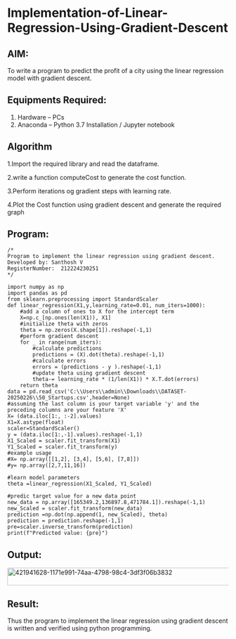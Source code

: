 # Implementation-of-Linear-Regression-Using-Gradient-Descent

## AIM:
To write a program to predict the profit of a city using the linear regression model with gradient descent.

## Equipments Required:
1. Hardware – PCs
2. Anaconda – Python 3.7 Installation / Jupyter notebook

## Algorithm
1.Import the required library and read the dataframe.

2.write a function computeCost to generate the cost function.

3.Perform iterations og gradient steps with learning rate.

4.Plot the Cost function using gradient descent and generate the required graph

## Program:
```
/*
Program to implement the linear regression using gradient descent.
Developed by: Santhosh V  
RegisterNumber:  212224230251
*/
```
```
import numpy as np
import pandas as pd
from sklearn.preprocessing import StandardScaler
def linear_regression(X1,y,learning_rate=0.01, num_iters=1000):
    #add a column of ones to X for the intercept term
    X=np.c_[np.ones(len(X1)), X1]
    #initialize theta with zeros
    theta = np.zeros(X.shape[1]).reshape(-1,1)
    #perform gradient descent
    for _ in range(num_iters):
        #calculate predictions
        predictions = (X).dot(theta).reshape(-1,1)
        #calculate errors
        errors = (predictions - y ).reshape(-1,1)
        #update theta using gradient descent 
        theta-= learning_rate * (1/len(X1)) * X.T.dot(errors)
    return theta
data = pd.read_csv('C:\\Users\\admin\\Downloads\\DATASET-20250226\\50_Startups.csv',header=None)
#assuming the last column is your target variable 'y' and the preceding columns are your feature 'X'
X= (data.iloc[1:, :-2].values)
X1=X.astype(float)
scaler=StandardScaler()
y = (data.iloc[1:,-1].values).reshape(-1,1)
X1_Scaled = scaler.fit_transform(X1)
Y1_Scaled = scaler.fit_transform(y)
#example usage
#X= np.array([[1,2], [3,4], [5,6], [7,8]])
#y= np.array([2,7,11,16])

#learn model parameters
theta =linear_regression(X1_Scaled, Y1_Scaled)

#predic target value for a new data point
new_data = np.array([165349.2,136897.8,471784.1]).reshape(-1,1)
new_Scaled = scaler.fit_transform(new_data)
prediction =np.dot(np.append(1, new_Scaled), theta)
prediction = prediction.reshape(-1,1)
pre=scaler.inverse_transform(prediction)
print(f"Predicted value: {pre}")
```

## Output:

<img width="989" height="40" alt="421941628-1171e991-74aa-4798-98c4-3df3f06b3832" src="https://github.com/user-attachments/assets/d647e2ae-8a0e-46ac-a244-3a1e7e712368" />


## Result:
Thus the program to implement the linear regression using gradient descent is written and verified using python programming.

